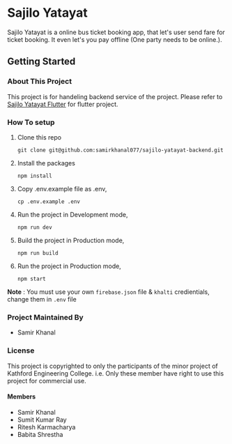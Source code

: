 # Sajilo Yatayat

Sajilo Yatayat is a online bus ticket booking app, that let's user send fare for ticket booking. It even let's you pay offline (One party needs to be online.).

## Getting Started

### About This Project

This project is for handeling backend service of the project. Please refer to [Sajilo Yatayat Flutter](https://github.com/samirkhanal077/sajilo-yatayat-flutter) for flutter project.

### How To setup

1. Clone this repo

   ```console
   git clone git@github.com:samirkhanal077/sajilo-yatayat-backend.git
   ```

2. Install the packages

   ```console
   npm install
   ```

3. Copy .env.example file as .env,

   ```console
   cp .env.example .env
   ```

4. Run the project in Development mode,

   ```console
   npm run dev
   ```

5. Build the project in Production mode,

   ```console
   npm run build
   ```

6. Run the project in Production mode,

   ```console
   npm start
   ```

**Note** : You must use your own `firebase.json` file & `khalti` credientials, change them in `.env` file

### Project Maintained By

- Samir Khanal

### License

This project is copyrighted to only the participants of the minor project of Kathford Engineering College. i.e. Only these member have right to use this project for commercial use.

#### Members

- Samir Khanal
- Sumit Kumar Ray
- Ritesh Karmacharya
- Babita Shrestha
